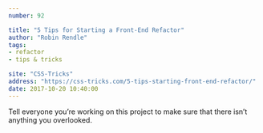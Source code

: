 ```yaml
---
number: 92

title: "5 Tips for Starting a Front-End Refactor"
author: "Robin Rendle"
tags:
- refactor
- tips & tricks

site: "CSS-Tricks"
address: "https://css-tricks.com/5-tips-starting-front-end-refactor/"
date: 2017-10-20 10:40:00
---
```


Tell everyone you’re working on this project to make sure that there isn’t anything you overlooked.
